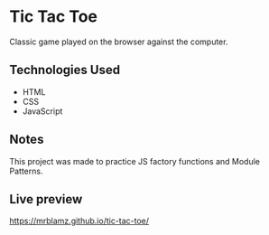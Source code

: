 # Tic Tac Toe

Classic game played on the browser against the computer.

## Technologies Used

- HTML
- CSS
- JavaScript

## Notes

This project was made to practice JS factory functions and Module Patterns.

## Live preview

https://mrblamz.github.io/tic-tac-toe/
